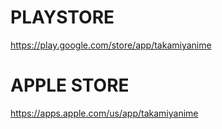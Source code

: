 # PLAYSTORE

https://play.google.com/store/app/takamiyanime


# APPLE STORE

https://apps.apple.com/us/app/takamiyanime


